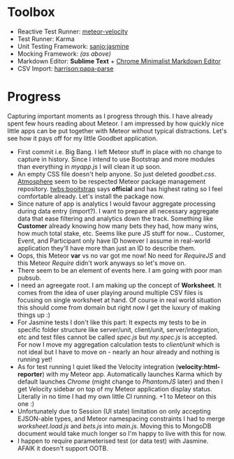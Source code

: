 # Toolbox
- Reactive Test Runner: [meteor-velocity](http://velocity.meteor.com/)
- Test Runner: Karma
- Unit Testing Framework: [sanjo:jasmine](https://atmospherejs.com/sanjo/jasmine)
- Mocking Framework: *(as above)*
- Markdown Editor: **Sublime Text** + [Chrome Minimalist Markdown Editor](https://chrome.google.com/webstore/detail/minimalist-markdown-edito/pghodfjepegmciihfhdipmimghiakcjf)
- CSV Import: [harrison:papa-parse](https://atmospherejs.com/harrison/papa-parse)

# Progress
Capturing important moments as I progress through this. I have already spent few hours reading about Meteor. I am impressed by how quickly nice little apps can be put together with Meteor without typical distractions. Let's see how it pays off for my little Goodbet application.

- First commit i.e. Big Bang. I left Meteor stuff in place with no change to capture in history. Since I intend to use Bootstrap and more modules than everything in *myapp.js* I will clean it up soon.
- An empty CSS file doesn't help anyone. So just deleted *goodbet.css*. [Atmosphere](https://atmospherejs.com) seem to be respected Meteor package management repository. [twbs:booitstrap](https://atmospherejs.com/twbs/bootstrap) says **official** and has highest rating so I feel comfortable already. Let's install the package now.
- Since nature of app is analytics I would favour aggregate processing during data entry (import?). I want to prepare all necessary aggregate data that ease filtering and analytics down the track. Something like **Customer** already knowing how many bets they had, how many wins, how much total stake, etc. Seems like pure JS stuff for now... Customer, Event, and Participant only have ID however I assume in real-world application they'll have more than just an ID to describe them.
- Oops, this Meteor **var** vs no var got me now! No need for *RequireJS* and this Meteor *Require* didn't work anyways so let's move on.
- There seem to be an element of events here. I am going with poor man pubsub.
- I need an agreegate root. I am making up the concept of **Worksheet**. It comes from the idea of user playing around multiple CSV files is focusing on single worksheet at hand. Of course in real world situation this should come from domain but right now I get the luxury of making things up :)
- For Jasmine tests I don't like this part: It expects my tests to be in specific folder structure like server/unit, client/unit, server/integration, etc and test files cannot be called *spec.js* but *my.spec.js* is accepted. For now I move my aggregation calculation tests to *client/unit* which is not ideal but I have to move on - nearly an hour already and nothing is running yet!
- As for test running I quiet liked the Velocity integration (**velocity:html-reporter**) with my Meteor app. Automatically launches Karma which by default launches *Chrome* (might change to *PhantomJS* later) and then I get Velocity sidebar on top of my Meteor application display status. Literally in no time I had my own little CI running. +1 to Meteor on this one :)
- Unfortunately due to Session (UI state) limitation on only accepting EJSON-able types, and Meteor namespacing constraints I had to merge *worksheet.load.js* and *bets.js* into *main.js*. Moving this to MongoDB document would take much longer so I'm happy to live with this for now.
- I happen to require parameterised test (or data test) with Jasmine. AFAIK it doesn't support OOTB.
